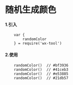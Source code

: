 # 随机生成颜色

#### 1.引入

```
    var {
        randomColor
    } = require('wx-tool')
```

#### 2.使用

```
    randomColor()  // #bf3936 
    randomColor()  // #41ceb3
    randomColor()  // #e53885 
    randomColor()  // #21db57 

```